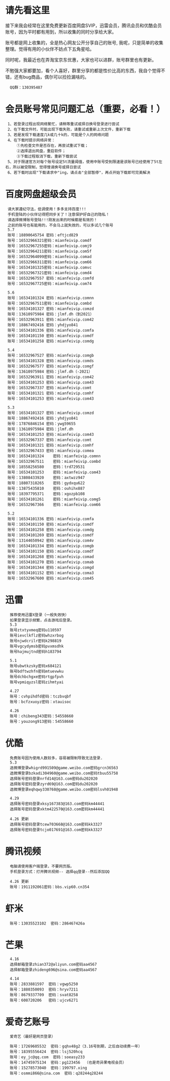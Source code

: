 # 请先看这里
接下来我会经常在这里免费更新百度网盘SVIP，迅雷会员，腾讯会员和优酷会员账号，因为平时都有用到，所以收集的同时分享给大家。

账号都是网上收集的，全是热心网友公开分享自己的账号, 我呢，只是简单的收集整理。觉得有用的小伙伴不妨点下五角星哈。

同时呢，我最近也在弄淘宝京东优惠，大家也可以进群，账号群里也有更新。

不勉强大家都要加，看个人喜好，群里分享的都是性价比高的东西，我自个觉得不错，还有bug商品，偶尔可以捡捡漏啥的。

      QQ群：130395487
      
# 会员账号常见问题汇总（重要，必看！）
     1、若登录过程出现网络繁忙，请稍等重试或择日换号登录进行尝试
     2、在下载文件时，可能出现下载失败，请重试或重新上次文件，重新下载
     3、若是发现下载速度几k或几十k的，可能是个人的网络问题
     4、在下载时提示网络异常：
         ①先检查文件是否存在，再尝试重试下载；
         ②选择退出网盘，重启软件；
         ③下载过程取消下载，重新下载尝试
     5、对于限速官方对每个账号设定5t流量阈值，使用中账号受到限速是该账号已经使用了5t左右，所以被受限制，觉得慢请换号或择日尝试
     6、若下载时出现"下载请求中"ing，请点击"全部暂停"，再点开始下载即可完美解决
     
# 百度网盘超级会员

     请大家遵纪守法，低调使用！多多支持百度!!!
     手机登陆的小伙伴记得把同步关了！注意保护好自己的隐私！
     请选择微博账号登陆!!!刚发出来的时候都是有效的！
     之前的账号也有能用的，不会马上就失效的，可以多试几个账号
     5.7
     账号：18890645754 密码：eftjcd829
     账号：16532966321密码：mianfeivip.comdf
     账号：16532967255密码：mianfeivip.comj9
     账号：16532964211密码：mianfeivip.com5f
     账号：16532964099密码：mianfeivip.comad
     账号：16532966311密码：mianfeivip.com66
     账号：16534101325密码：mianfeivip.comvc
     账号：16532967321密码：mianfeivip.comd4
     账号：16532967557 密码：mianfeivip.comfd
     账号：16532967725密码：mianfeivip.com74
     
     5.6
     账号：16534101324 密码：mianfeivip.comnn
     账号：16532967511密码：mianfeivip.combd
     账号：16534101327 密码：mianfeivip.comzd
     账号：13610975984 密码：jlmf.dh（到2021）
     账号：16532963911 密码：mianfeivip.com42
     账号：18867492416 密码：yhdjyo841
     账号：16534101336 密码：mianfeivip.comfa
     账号：16534101150 密码：mianfeivip.comdf
     账号：16534101258 密码：mianfeivip.comdg
     
     5.4
     账号：16532967527 密码：mianfeivip.comgb
     账号：16534101328 密码：mianfeivip.comds
     账号：16532967577 密码：mianfeivip.comgf
     账号：13610975984 密码：jlmf.dh（-2021）
     账号：16532963911 密码：mianfeivip.com42
     账号：16534101253 密码：mianfeivip.com43
     账号：16532967337 密码：mianfeivip.comt
     账号：16534101321 密码：mianfeivip.comhf
     账号：16534101253 密码：mianfeivip.com43

     5.3
     账号：16534101327 密码：mianfeivip.comzd
     账号：18867492416 密码：yhdjyo841
     账号：17876846154 密码：ywg59655
     账号：13610975984 密码：jlmf.dh
     账号：16534101253 密码：mianfeivip.com43 
     账号：16532967337 密码：mianfeivip.comt
     账号：16534101321 密码：mianfeivip.comhf
     账号：16532967433 密码：mianfeivip.comea
     账号：16534101324    密码：mianfeivip.comnn
     账号：16532967511    密码：mianfeivip.combd
     账号：18558256580    密码：trd729531
     账号：16534101253    密码：mianfeivip.com43
     账号：13808433920    密码：axtwzz947
     账号：18807318265    密码：gydxqu622
     账号：13875435810    密码：ouhihx887
     账号：18397795371    密码：xgozpb108
     账号：16534101261    密码：mianfeivip.comg5
     账号：16532967366    密码：mianfeivip.com66
     
     5.2
     账号：16534101336 密码：mianfeivip.comfa
     账号：16534101150 密码：mianfeivip.comdf
     账号：16534101258 密码：mianfeivip.comdg
     账号：16534101269 密码：mianfeivip.comdf
     账号：13144650942 密码：mianfeivip.com4v
     账号：16534101334 密码：mianfeivip.comgb
     账号：16534101150 密码：mianfeivip.comdf
     账号：16534101268 密码：mianfeivip.comad
     账号：16534101270 密码：mianfeivip.comab
     账号：16534101344 密码：mianfeivip.comgd
     账号：16534101152 密码：mianfeivip.coma3
     账号：16532967600 密码：mianfeivip.com45

# 迅雷
      推荐使用迅雷X登录（一般失效快）
      如果登录显示频繁，点击游戏后登录。
      5.3
      账号ztxtyxmeq密码u110597
      账号ievclkflz密码whzxrbog
      账号njwdcrilr密码k298819
      账号vgcydymsb密码pvxmsdhk
      账号hajmujtnd密码h183794
      
      5.1
      账号ubwtkzsky密码x684121
      账号bdftwzhfn密码mtuevwku
      账号dchbchgxe密码rtgpfpvh
      账号vpmiqyzsl密码zihmtyai
      
      4.27
      账号：cvhpihdfd密码：tczbvqbf
      账号：bcfzxuoyz密码：xtauisoc
      
      4.26
      账号：chibeng343密码：54558660
      账号：youzong913密码：54558660
      
# 优酷
      免费账号因为使用人数较多，容易被限制导致无法登录.
      5.3
      选微博登录whigrd991509@game.weibo.com密码grcn36563
      选微博登录bzkadi304960@game.weibo.com密码tbuu55758
      选择账号密码登录nrfd14@163.com密码du202020
      选择账号密码登录zyrd69@163.com密码du202020
      选微博登录eqhqwy330768@game.weibo.com密码lsvh01948
      
      4.29
      选择账号密码登录xksy167383@163.com密码km44441
      选择账号密码登录xktm422570@163.com密码km44441
      
      4.26 更新
      选择账号密码登录tcew703668@163.com密码kk3327
      选择账号密码登录tcjo017691@163.com密码kk3327


# 腾讯视频
      电脑请使用客户端登录，不要网页版。
      手机登录方式：打开腾讯视频-- 选择qq登录--然后添加QQ
      
      4.26 更新
      账号：1911192061密码：bbs.vip60.cn354

# 虾米
      账号：13035523102  密码：286467426a

# 芒果
      4.16
      选择邮箱登录zhian372@aliyun.com密码aa4567
      选择邮箱登录zhideng696@sina.com密码aa4567

      4.14
      账号：2833881597  密码：vgwp5250
      账号：1880350093  密码：hryv7211
      账号：8679337709  密码：svat8258
      账号：608720206   密码：ujcv6271
      
# 爱奇艺账号 
      爱奇艺（最好是网页登录）
      
      账号：17269605532  密码：gqhx48g2（3.16号到期，之后自动续费一年）
      账号：18395556424  密码：lsj520hcq
      账号：ey_jc@qq.com  密码：soeasy233
      账号：14745975134  密码：pg123456  （也是奇异果电视会员）
      账号：15278573040  密码：199797.xing
      账号：osmmi866@sina.com  密码：q28244q28244
      

